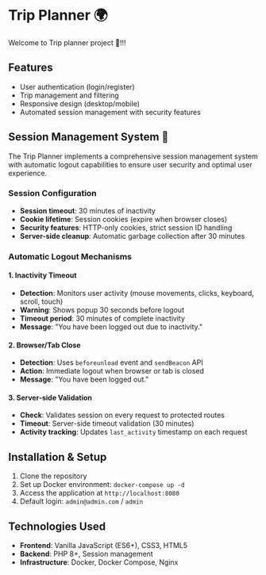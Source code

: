 # Trip Planner 🌍

Welcome to Trip planner project 💪!!!

## Features

- User authentication (login/register)
- Trip management and filtering
- Responsive design (desktop/mobile)
- Automated session management with security features

## Session Management System 🔐

The Trip Planner implements a comprehensive session management system with automatic logout capabilities to ensure user security and optimal user experience.

### Session Configuration

- **Session timeout**: 30 minutes of inactivity
- **Cookie lifetime**: Session cookies (expire when browser closes)
- **Security features**: HTTP-only cookies, strict session ID handling
- **Server-side cleanup**: Automatic garbage collection after 30 minutes

### Automatic Logout Mechanisms

#### 1. Inactivity Timeout
- **Detection**: Monitors user activity (mouse movements, clicks, keyboard, scroll, touch)
- **Warning**: Shows popup 30 seconds before logout
- **Timeout period**: 30 minutes of complete inactivity
- **Message**: "You have been logged out due to inactivity."

#### 2. Browser/Tab Close
- **Detection**: Uses `beforeunload` event and `sendBeacon` API
- **Action**: Immediate logout when browser or tab is closed
- **Message**: "You have been logged out."

#### 3. Server-side Validation
- **Check**: Validates session on every request to protected routes
- **Timeout**: Server-side timeout validation (30 minutes)
- **Activity tracking**: Updates `last_activity` timestamp on each request





## Installation & Setup

1. Clone the repository
2. Set up Docker environment: `docker-compose up -d`
3. Access the application at `http://localhost:8080`
4. Default login: `admin@admin.com` / `admin`

## Technologies Used

- **Frontend**: Vanilla JavaScript (ES6+), CSS3, HTML5
- **Backend**: PHP 8+, Session management
- **Infrastructure**: Docker, Docker Compose, Nginx
